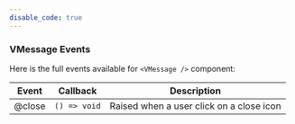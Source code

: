 ```yaml
---
disable_code: true
---
```


### VMessage Events

Here is the full events available for `<VMessage />` component:

| Event  | Callback                                      | Description                              |
| ------ | --------------------------------------------- | ---------------------------------------- |
| @close | <span class="is-function">`() => void`</span> | Raised when a user click on a close icon |
